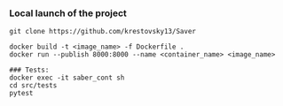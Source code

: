 ### Local launch of the project
```
git clone https://github.com/krestovsky13/Saver

docker build -t <image_name> -f Dockerfile .  
docker run --publish 8000:8000 --name <container_name> <image_name>

### Tests:
docker exec -it saber_cont sh
cd src/tests
pytest
```
